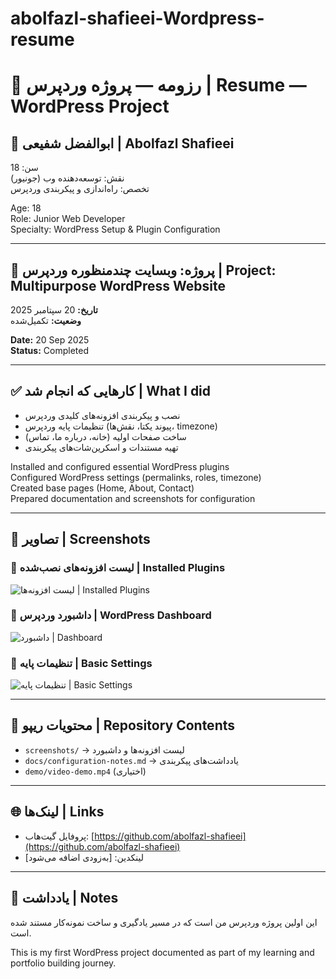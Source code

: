 # abolfazl-shafieei-Wordpress-resume
# 📌 رزومه — پروژه وردپرس | Resume — WordPress Project

## 👤 ابوالفضل شفیعی | Abolfazl Shafieei
سن: 18  
نقش: توسعه‌دهنده وب (جونیور)  
تخصص: راه‌اندازی و پیکربندی وردپرس  

Age: 18  
Role: Junior Web Developer  
Specialty: WordPress Setup & Plugin Configuration  

---

## 🎯 پروژه: وبسایت چندمنظوره وردپرس | Project: Multipurpose WordPress Website
**تاریخ:** 20 سپتامبر 2025  
**وضعیت:** تکمیل‌شده  

**Date:** 20 Sep 2025  
**Status:** Completed  

---

## ✅ کارهایی که انجام شد | What I did
- نصب و پیکربندی افزونه‌های کلیدی وردپرس  
- تنظیمات پایه وردپرس (پیوند یکتا، نقش‌ها، timezone)  
- ساخت صفحات اولیه (خانه، درباره ما، تماس)  
- تهیه مستندات و اسکرین‌شات‌های پیکربندی  

Installed and configured essential WordPress plugins  
Configured WordPress settings (permalinks, roles, timezone)  
Created base pages (Home, About, Contact)  
Prepared documentation and screenshots for configuration  

---

## 📸 تصاویر | Screenshots

### 📌 لیست افزونه‌های نصب‌شده | Installed Plugins
![لیست افزونه‌ها | Installed Plugins](screenshots/screenshot-plugins.png)

### 📌 داشبورد وردپرس | WordPress Dashboard
![داشبورد | Dashboard](screenshots/screenshot-dashboard.png)

### 📌 تنظیمات پایه | Basic Settings
![تنظیمات پایه | Basic Settings](screenshots/screenshot-settings.png)

---

## 📂 محتویات ریپو | Repository Contents
- `screenshots/` → لیست افزونه‌ها و داشبورد  
- `docs/configuration-notes.md` → یادداشت‌های پیکربندی  
- `demo/video-demo.mp4` (اختیاری)  

---

## 🌐 لینک‌ها | Links
- پروفایل گیت‌هاب: [https://github.com/abolfazl-shafieei](https://github.com/abolfazl-shafieei)  
- لینکدین: [به‌زودی اضافه می‌شود]  

---

## 📝 یادداشت | Notes
این اولین پروژه وردپرس من است که در مسیر یادگیری و ساخت نمونه‌کار مستند شده است.  

This is my first WordPress project documented as part of my learning and portfolio building journey.

